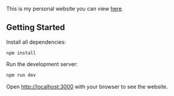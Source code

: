 This is my personal website you can view [here](https://www.tylerlam.com). 

## Getting Started

Install all dependencies:

```
npm install
```

Run the development server:

```bash
npm run dev
```

Open [http://localhost:3000](http://localhost:3000) with your browser to see the website.
